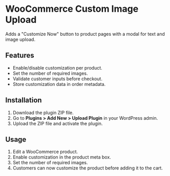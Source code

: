 # WooCommerce Custom Image Upload

Adds a "Customize Now" button to product pages with a modal for text and image upload.

## Features
- Enable/disable customization per product.
- Set the number of required images.
- Validate customer inputs before checkout.
- Store customization data in order metadata.

## Installation
1. Download the plugin ZIP file.
2. Go to **Plugins > Add New > Upload Plugin** in your WordPress admin.
3. Upload the ZIP file and activate the plugin.

## Usage
1. Edit a WooCommerce product.
2. Enable customization in the product meta box.
3. Set the number of required images.
4. Customers can now customize the product before adding it to the cart.